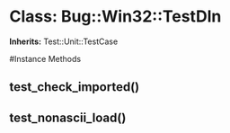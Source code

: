 # Class: Bug::Win32::TestDln
**Inherits:** Test::Unit::TestCase
    




#Instance Methods
## test_check_imported() [](#method-i-test_check_imported)

## test_nonascii_load() [](#method-i-test_nonascii_load)

